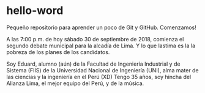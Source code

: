 # hello-word
Pequeño repositorio para aprender un poco de Git y GitHub.
Comenzamos!

A las 7:00 p.m. de hoy sábado 30 de septiembre de 2018, comienza el segundo debate municipal para la alcadía de Lima. Y lo que lastima es la la pobreza de los planes de los candidatos.

Soy Eduard, alumno (aún) de la Facultad de Ingeniería Industrial y de Sistema (FIIS) de la Universidad Nacional de Ingeniería (UNI), alma mater de las ciencias y la ingeniería en el Perú (XD)
Tengo 35 años, soy hincha del Alianza Lima, el mejor equipo del Perú, y de la música.

